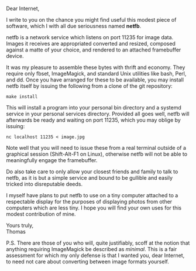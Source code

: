 Dear Internet,

I write to you on the chance you might find useful this modest piece of
software, which I with all due seriousness named __netfb__.

netfb is a network service which listens on port 11235 for image data.  Images
it receives are appropriated converted and resized, composed against a matte
of your choice, and rendered to an attached framebuffer device.

It was my pleasure to assemble these bytes with thrift and economy.  They
require only fbset, ImageMagick, and standard Unix utilities like bash, Perl,
and dd.  Once you have arranged for these to be available, you may install
netfb itself by issuing the following from a clone of the git repository:

    make install

This will install a program into your personal bin directory and a systemd
service in your personal services directory.  Provided all goes well, netfb
will afterwards be ready and waiting on port 11235, which you may oblige by
issuing:

    nc localhost 11235 < image.jpg

Note well that you will need to issue these from a real terminal outside of a
graphical session (Shift-Alt-F1 on Linux), otherwise netfb will not be able to
meaningfully engage the framebuffer.

Do also take care to only allow your closest friends and family to talk to
netfb, as it is but a simple service and bound to be gullible and easily
tricked into disreputable deeds.

I myself have plans to put netfb to use on a tiny computer attached to a
respectable display for the purposes of displaying photos from other computers
which are less tiny.  I hope you will find your own uses for this modest
contribution of mine.

Yours truly,  
Thomas

P.S. There are those of you who will, quite justifiably, scoff at the notion
that anything requiring ImageMagick be described as _minimal_.  This is a fair
assessment for which my only defense is that I wanted you, dear Internet, to
need not care about converting between image formats yourself.

